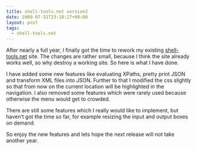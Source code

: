 ```yaml
---
title: shell-tools.net version2
date: 2009-07-31T23:10:27+00:00
layout: post
tags:
  - shell-tools.net
---
```

After nearly a full year, I finally got the time to rework my existing [shell-tools.net](http://www.shell-tools.net) site. The changes are rather small, because I think the site already works well, so why destroy a working site. So here is what I have done.

I have added some new features like evaluating XPaths, pretty print JSON and transform XML files into JSON. Further to that I modified the css slightly so that from now on the current location will be highlighted in the navigation. I also removed some features which were rarely used because otherwise the menu would get to crowded.

There are still some features which I really would like to implement, but haven’t got the time so far, for example resizing the input and output boxes on demand.

So enjoy the new features and lets hope the next release will not take another year.
